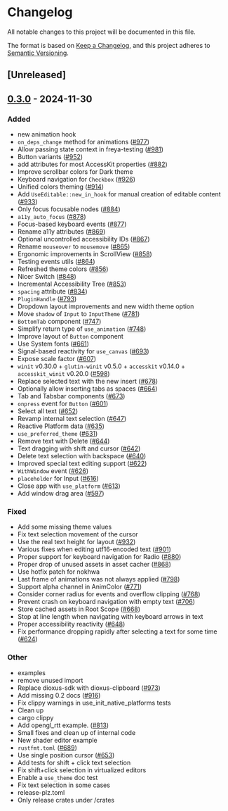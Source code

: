 # Changelog

All notable changes to this project will be documented in this file.

The format is based on [Keep a Changelog](https://keepachangelog.com/en/1.0.0/),
and this project adheres to [Semantic Versioning](https://semver.org/spec/v2.0.0.html).

## [Unreleased]

## [0.3.0](https://github.com/RobertasJ/freya/compare/freya-hooks-v0.2.1...freya-hooks-v0.3.0) - 2024-11-30

### Added

- new animation hook
- `on_deps_change` method for animations ([#977](https://github.com/RobertasJ/freya/pull/977))
- Allow passing state context in freya-testing ([#981](https://github.com/RobertasJ/freya/pull/981))
- Button variants ([#952](https://github.com/RobertasJ/freya/pull/952))
- add attributes for most AccessKit properties ([#882](https://github.com/RobertasJ/freya/pull/882))
- Improve scrollbar colors for Dark theme
- Keyboard navigation for `Checkbox` ([#926](https://github.com/RobertasJ/freya/pull/926))
- Unified colors theming ([#914](https://github.com/RobertasJ/freya/pull/914))
- Add `UseEditable::new_in_hook` for manual creation of editable content ([#933](https://github.com/RobertasJ/freya/pull/933))
- Only focus focusable nodes ([#884](https://github.com/RobertasJ/freya/pull/884))
- `a11y_auto_focus` ([#878](https://github.com/RobertasJ/freya/pull/878))
- Focus-based keyboard events ([#877](https://github.com/RobertasJ/freya/pull/877))
- Rename a11y attributes ([#869](https://github.com/RobertasJ/freya/pull/869))
- Optional uncontrolled accessibility IDs ([#867](https://github.com/RobertasJ/freya/pull/867))
- Rename `mouseover` to `mousemove` ([#865](https://github.com/RobertasJ/freya/pull/865))
- Ergonomic improvements in ScrollView ([#858](https://github.com/RobertasJ/freya/pull/858))
- Testing events utils ([#864](https://github.com/RobertasJ/freya/pull/864))
- Refreshed theme colors ([#856](https://github.com/RobertasJ/freya/pull/856))
- Nicer Switch ([#848](https://github.com/RobertasJ/freya/pull/848))
- Incremental Accessibility Tree ([#853](https://github.com/RobertasJ/freya/pull/853))
- `spacing` attribute ([#834](https://github.com/RobertasJ/freya/pull/834))
- `PluginHandle` ([#793](https://github.com/RobertasJ/freya/pull/793))
- Dropdown layout improvements and new width theme option
- Move `shadow` of `Input` to `InputTheme` ([#781](https://github.com/RobertasJ/freya/pull/781))
- `BottomTab` component ([#747](https://github.com/RobertasJ/freya/pull/747))
- Simplify return type of `use_animation` ([#748](https://github.com/RobertasJ/freya/pull/748))
- Improve layout of `Button` component
- Use System fonts ([#661](https://github.com/RobertasJ/freya/pull/661))
- Signal-based reactivity for `use_canvas` ([#693](https://github.com/RobertasJ/freya/pull/693))
- Expose scale factor ([#607](https://github.com/RobertasJ/freya/pull/607))
- `winit` v0.30.0 + `glutin-winit` v0.5.0 + `accesskit` v0.14.0 + `accesskit_winit` v0.20.0  ([#598](https://github.com/RobertasJ/freya/pull/598))
- Replace selected text with the new insert ([#678](https://github.com/RobertasJ/freya/pull/678))
- Optionally allow inserting tabs as spaces ([#664](https://github.com/RobertasJ/freya/pull/664))
- Tab and Tabsbar components ([#673](https://github.com/RobertasJ/freya/pull/673))
- `onpress` event for `Button` ([#601](https://github.com/RobertasJ/freya/pull/601))
- Select all text ([#652](https://github.com/RobertasJ/freya/pull/652))
- Revamp internal text selection ([#647](https://github.com/RobertasJ/freya/pull/647))
- Reactive Platform data ([#635](https://github.com/RobertasJ/freya/pull/635))
- `use_preferred_theme` ([#631](https://github.com/RobertasJ/freya/pull/631))
- Remove text with Delete ([#644](https://github.com/RobertasJ/freya/pull/644))
- Text dragging with shift and cursor ([#642](https://github.com/RobertasJ/freya/pull/642))
- Delete text selection with backspace ([#640](https://github.com/RobertasJ/freya/pull/640))
- Improved special text editing support ([#622](https://github.com/RobertasJ/freya/pull/622))
- `WithWindow` event ([#626](https://github.com/RobertasJ/freya/pull/626))
- `placeholder` for Input ([#616](https://github.com/RobertasJ/freya/pull/616))
- Close app with `use_platform` ([#613](https://github.com/RobertasJ/freya/pull/613))
- Add window drag area ([#597](https://github.com/RobertasJ/freya/pull/597))

### Fixed

- Add some missing  theme values
- Fix text selection movement of the cursor
- Use the real text height for layout ([#932](https://github.com/RobertasJ/freya/pull/932))
- Various fixes when editing utf16-encoded text ([#901](https://github.com/RobertasJ/freya/pull/901))
- Proper support for keyboard navigation for Radio ([#880](https://github.com/RobertasJ/freya/pull/880))
- Proper drop of unused assets in asset cacher ([#868](https://github.com/RobertasJ/freya/pull/868))
- Use hotfix patch for nokhwa
- Last frame of animations was not always applied ([#798](https://github.com/RobertasJ/freya/pull/798))
- Support alpha channel in AnimColor ([#771](https://github.com/RobertasJ/freya/pull/771))
- Consider corner radius for events and overflow clipping ([#768](https://github.com/RobertasJ/freya/pull/768))
- Prevent crash on keyboard navigation with empty text ([#706](https://github.com/RobertasJ/freya/pull/706))
- Store cached assets in Root Scope ([#668](https://github.com/RobertasJ/freya/pull/668))
- Stop at line length when navigating with keyboard arrows in text
- Proper accessibility reactivity ([#648](https://github.com/RobertasJ/freya/pull/648))
- Fix performance dropping rapidly after selecting a text for some time ([#624](https://github.com/RobertasJ/freya/pull/624))

### Other

- examples
- remove unused import
- Replace dioxus-sdk with dioxus-clipboard ([#973](https://github.com/RobertasJ/freya/pull/973))
- Add missing 0.2 docs ([#916](https://github.com/RobertasJ/freya/pull/916))
- Fix clippy warnings in use_init_native_platforms tests
- Clean up
- cargo clippy
- Add opengl_rtt example. ([#813](https://github.com/RobertasJ/freya/pull/813))
- Small fixes and clean up of internal code
- New shader editor example
- `rustfmt.toml` ([#689](https://github.com/RobertasJ/freya/pull/689))
- Use single position cursor ([#653](https://github.com/RobertasJ/freya/pull/653))
- Add tests for shift + click text selection
- Fix shift+click selection in virtualized editors
- Enable a `use_theme` doc test
- Fix text selection in some cases
- release-plz.toml
- Only release crates under /crates
